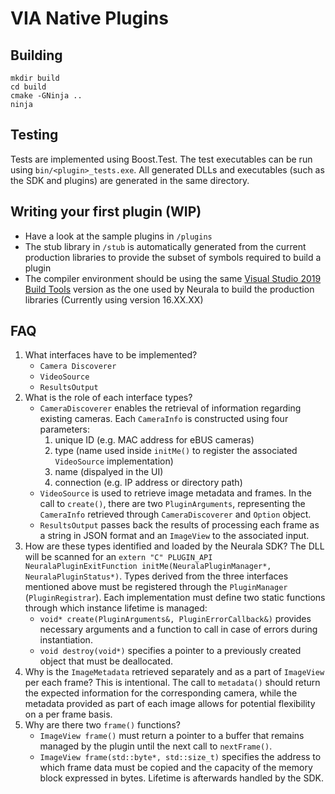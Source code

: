 # VIA Native Plugins

## Building
```
mkdir build
cd build
cmake -GNinja ..
ninja
```

## Testing
Tests are implemented using Boost.Test. The test executables can be run using `bin/<plugin>_tests.exe`.
All generated DLLs and executables (such as the SDK and plugins) are generated in the same directory.

## Writing your first plugin (WIP)
- Have a look at the sample plugins in `/plugins`
- The stub library in `/stub` is automatically generated from the current production libraries to provide the subset of symbols required to build a plugin
- The compiler environment should be using the same [Visual Studio 2019 Build Tools](https://docs.microsoft.com/en-us/visualstudio/releases/2019/release-notes) version as the one used by Neurala to build the production libraries (Currently using version 16.XX.XX)

## FAQ
1. What interfaces have to be implemented?
	- `Camera Discoverer`
	- `VideoSource`
	- `ResultsOutput`
2. What is the role of each interface types?
	- `CameraDiscoverer` enables the retrieval of information regarding existing cameras. Each `CameraInfo` is constructed using four parameters:
		1. unique ID (e.g. MAC address for eBUS cameras)
		2. type (name used inside `initMe()` to register the associated `VideoSource` implementation)
		3. name (dispalyed in the UI)
		4. connection (e.g. IP address or directory path)
	- `VideoSource` is used to retrieve image metadata and frames. In the call to `create()`, there are two `PluginArguments`, representing the `CameraInfo` retrieved through `CameraDiscoverer` and `Option` object.
	- `ResultsOutput` passes back the results of processing each frame as a string in JSON format and an `ImageView` to the associated input.
3. How are these types identified and loaded by the Neurala SDK?
	The DLL will be scanned for an `extern "C" PLUGIN_API NeuralaPluginExitFunction initMe(NeuralaPluginManager*, NeuralaPluginStatus*)`. Types derived from the three interfaces mentioned above must be registered through the `PluginManager` (`PluginRegistrar`).
	Each implementation must define two static functions through which instance lifetime is managed:
	- `void* create(PluginArguments&, PluginErrorCallback&)` provides necessary arguments and a function to call in case of errors during instantiation.
	- `void destroy(void*)` specifies a pointer to a previously created object that must be deallocated.
4. Why is the `ImageMetadata` retrieved separately and as a part of `ImageView` per each frame?
	This is intentional. The call to `metadata()` should return the expected information for the corresponding camera, while the metadata provided as part of each image allows for potential flexibility on a per frame basis.
5. Why are there two `frame()` functions?
	- `ImageView frame()` must return a pointer to a buffer that remains managed by the plugin until the next call to `nextFrame()`.
	- `ImageView frame(std::byte*, std::size_t)` specifies the address to which frame data must be copied and the capacity of the memory block expressed in bytes. Lifetime is afterwards handled by the SDK.
